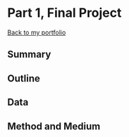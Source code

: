 # Part 1, Final Project

[Back to my portfolio](/README.md)

## Summary

## Outline

## Data

## Method and Medium
